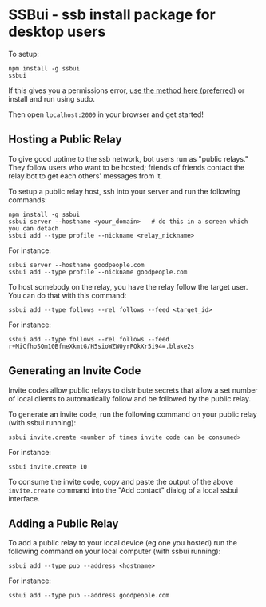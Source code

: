 # SSBui - ssb install package for desktop users

To setup:

```
npm install -g ssbui
ssbui
```

If this gives you a permissions error, [use the method here (preferred)](http://stackoverflow.com/questions/19352976/npm-modules-wont-install-globally-without-sudo) or install and run using sudo.

Then open `localhost:2000` in your browser and get started!

## Hosting a Public Relay

To give good uptime to the ssb network, bot users run as "public relays." They follow users who want to be hosted; friends of friends contact the relay bot to get each others' messages from it.

To setup a public relay host, ssh into your server and run the following commands:

```
npm install -g ssbui
ssbui server --hostname <your_domain>   # do this in a screen which you can detach
ssbui add --type profile --nickname <relay_nickname>
```

For instance:

```
ssbui server --hostname goodpeople.com
ssbui add --type profile --nickname goodpeople.com
```

To host somebody on the relay, you have the relay follow the target user. You can do that with this command:

```
ssbui add --type follows --rel follows --feed <target_id>
```

For instance:

```
ssbui add --type follows --rel follows --feed r+MiCfhoSQm10BfneXkmtG/H5sioWZW0yrPOkXr5i94=.blake2s
```

## Generating an Invite Code

Invite codes allow public relays to distribute secrets that allow a set number of local clients to automatically follow and be followed by the public relay.

To generate an invite code, run the following command on your public relay (with ssbui running):

```
ssbui invite.create <number of times invite code can be consumed>
```

For instance:

```
ssbui invite.create 10
```

To consume the invite code, copy and paste the output of the above `invite.create` command into the "Add contact" dialog of a local ssbui interface.

## Adding a Public Relay

To add a public relay to your local device (eg one you hosted) run the following command on your local computer (with ssbui running):

```
ssbui add --type pub --address <hostname>
```

For instance:

```
ssbui add --type pub --address goodpeople.com
```
